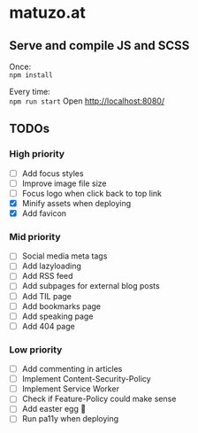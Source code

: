 # matuzo.at

## Serve and compile JS and SCSS

Once:  
`npm install`

Every time:  
`npm run start`
Open <http://localhost:8080/>

## TODOs

### High priority

- [ ] Add focus styles  
- [ ] Improve image file size  
- [ ] Focus logo when click back to top link
- [x] Minify assets when deploying  
- [x] Add favicon  

### Mid priority

- [ ] Social media meta tags  
- [ ] Add lazyloading  
- [ ] Add RSS feed  
- [ ] Add subpages for external blog posts  
- [ ] Add TIL page
- [ ] Add bookmarks page
- [ ] Add speaking page
- [ ] Add 404 page

### Low priority

- [ ] Add commenting in articles  
- [ ] Implement Content-Security-Policy  
- [ ] Implement Service Worker  
- [ ] Check if Feature-Policy could make sense  
- [ ] Add easter egg 🥚  
- [ ] Run pa11y when deploying  
